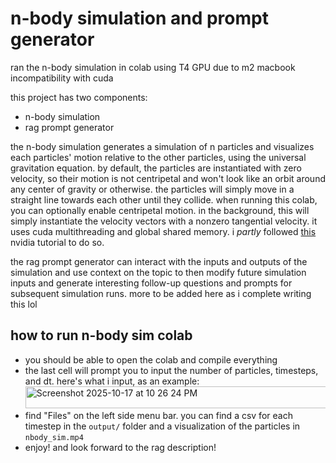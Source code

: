 # n-body simulation and prompt generator

ran the n-body simulation in colab using T4 GPU due to m2 macbook incompatibility with cuda

this project has two components:
- n-body simulation
- rag prompt generator

the n-body simulation generates a simulation of n particles and visualizes each particles' motion relative to the other particles, using the universal gravitation equation. 
by default, the particles are instantiated with zero velocity, so their motion is not centripetal and won't look like an orbit around any center of gravity or otherwise. 
the particles will simply move in a straight line towards each other until they collide. when running this colab, you can optionally enable centripetal motion. in the background, 
this will simply instantiate the velocity vectors with a nonzero tangential velocity. it uses cuda multithreading and global shared memory. i *partly* followed [this](https://developer.nvidia.com/gpugems/gpugems3/part-v-physics-simulation/chapter-31-fast-n-body-simulation-cuda) nvidia tutorial to do so. 

the rag prompt generator can interact with the inputs and outputs of the simulation and use context on the topic to then modify future simulation inputs and
generate interesting follow-up questions and prompts for subsequent simulation runs. more to be added here as i complete writing this lol

## how to run n-body sim colab
- you should be able to open the colab and compile everything
- the last cell will prompt you to input the number of particles, timesteps, and dt. here's what i input, as an example:
  <img width="733" height="35" alt="Screenshot 2025-10-17 at 10 26 24 PM" src="https://github.com/user-attachments/assets/39627dbd-8613-40f2-8d17-bff26157347c" />
- find "Files" on the left side menu bar. you can find a csv for each timestep in the `output/` folder and a visualization of the particles in `nbody_sim.mp4`
- enjoy! and look forward to the rag description!
